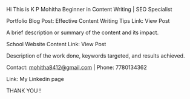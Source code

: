 Hi This is K P Mohitha
Beginner in Content Writing | SEO Specialist

Portfolio
Blog Post: Effective Content Writing Tips
Link: View Post

A brief description or summary of the content and its impact.

School Website Content
Link: View Post

Description of the work done, keywords targeted, and results achieved.

Contact: mohitha8412@gmail.com | Phone: 7780134362

Link: My Linkedin page

THANK YOU !
